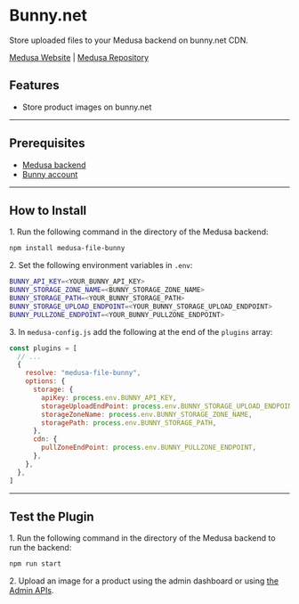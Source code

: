 # Bunny.net

Store uploaded files to your Medusa backend on bunny.net CDN.

[Medusa Website](https://medusajs.com) | [Medusa Repository](https://github.com/medusajs/medusa)

## Features

- Store product images on bunny.net

---

## Prerequisites

- [Medusa backend](https://docs.medusajs.com/development/backend/install)
- [Bunny account](https://bunny.net/)

---

## How to Install

1\. Run the following command in the directory of the Medusa backend:

```bash
npm install medusa-file-bunny
```

2\. Set the following environment variables in `.env`:

```bash
BUNNY_API_KEY=<YOUR_BUNNY_API_KEY>
BUNNY_STORAGE_ZONE_NAME=<BUNNY_STORAGE_ZONE_NAME>
BUNNY_STORAGE_PATH=<YOUR_BUNNY_STORAGE_PATH>
BUNNY_STORAGE_UPLOAD_ENDPOINT=<YOUR_BUNNY_STORAGE_UPLOAD_ENDPOINT>
BUNNY_PULLZONE_ENDPOINT=<YOUR_BUNNY_PULLZONE_ENDPOINT>
```

3\. In `medusa-config.js` add the following at the end of the `plugins` array:

```js
const plugins = [
  // ...
  {
    resolve: "medusa-file-bunny",
    options: {
      storage: {
        apiKey: process.env.BUNNY_API_KEY,
        storageUploadEndPoint: process.env.BUNNY_STORAGE_UPLOAD_ENDPOINT,
        storageZoneName: process.env.BUNNY_STORAGE_ZONE_NAME,
        storagePath: process.env.BUNNY_STORAGE_PATH,
      },
      cdn: {
        pullZoneEndPoint: process.env.BUNNY_PULLZONE_ENDPOINT,
      },
    },
  },
]
```

---

## Test the Plugin

1\. Run the following command in the directory of the Medusa backend to run the backend:

```bash
npm run start
```

2\. Upload an image for a product using the admin dashboard or using [the Admin APIs](https://docs.medusajs.com/api/admin#tag/Upload).